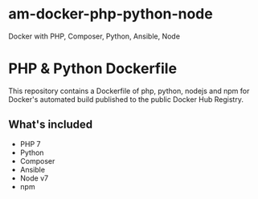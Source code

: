 # am-docker-php-python-node
Docker with PHP, Composer, Python, Ansible, Node

# PHP & Python Dockerfile

This repository contains a Dockerfile of php, python, nodejs and npm for Docker's automated build published to the public Docker Hub Registry.

## What's included
- PHP 7
- Python
- Composer
- Ansible
- Node v7
- npm
